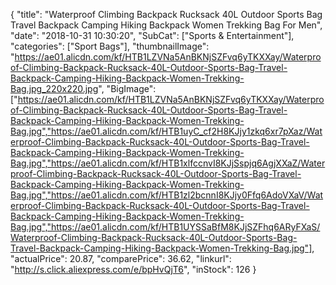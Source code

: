 {
	"title": "Waterproof Climbing Backpack Rucksack 40L Outdoor Sports Bag Travel Backpack Camping Hiking Backpack Women Trekking Bag For Men",
	"date": "2018-10-31 10:30:20",
	"SubCat": ["Sports & Entertainment"],
	"categories": ["Sport Bags"],
	"thumbnailImage": "https://ae01.alicdn.com/kf/HTB1LZVNa5AnBKNjSZFvq6yTKXXay/Waterproof-Climbing-Backpack-Rucksack-40L-Outdoor-Sports-Bag-Travel-Backpack-Camping-Hiking-Backpack-Women-Trekking-Bag.jpg_220x220.jpg",
	"BigImage": ["https://ae01.alicdn.com/kf/HTB1LZVNa5AnBKNjSZFvq6yTKXXay/Waterproof-Climbing-Backpack-Rucksack-40L-Outdoor-Sports-Bag-Travel-Backpack-Camping-Hiking-Backpack-Women-Trekking-Bag.jpg","https://ae01.alicdn.com/kf/HTB1uyC_cf2H8KJjy1zkq6xr7pXaz/Waterproof-Climbing-Backpack-Rucksack-40L-Outdoor-Sports-Bag-Travel-Backpack-Camping-Hiking-Backpack-Women-Trekking-Bag.jpg","https://ae01.alicdn.com/kf/HTB1xlfccnvI8KJjSspjq6AgjXXaZ/Waterproof-Climbing-Backpack-Rucksack-40L-Outdoor-Sports-Bag-Travel-Backpack-Camping-Hiking-Backpack-Women-Trekking-Bag.jpg","https://ae01.alicdn.com/kf/HTB1zl2bcnnI8KJjy0Ffq6AdoVXaV/Waterproof-Climbing-Backpack-Rucksack-40L-Outdoor-Sports-Bag-Travel-Backpack-Camping-Hiking-Backpack-Women-Trekking-Bag.jpg","https://ae01.alicdn.com/kf/HTB1UYSSaBfM8KJjSZFhq6ARyFXaS/Waterproof-Climbing-Backpack-Rucksack-40L-Outdoor-Sports-Bag-Travel-Backpack-Camping-Hiking-Backpack-Women-Trekking-Bag.jpg"],
	"actualPrice": 20.87,
	"comparePrice": 36.62,
	"linkurl": "http://s.click.aliexpress.com/e/bpHvQjT6",
	"inStock": 126
}
